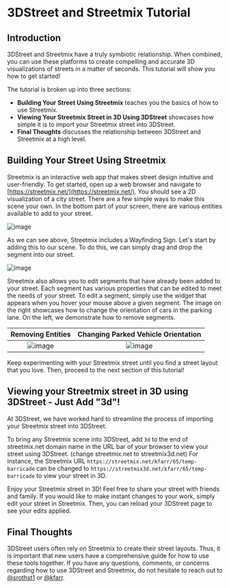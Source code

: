 # 3DStreet and Streetmix Tutorial

## Introduction

3DStreet and Streetmix have a truly symbiotic relationship. When combined, you can use these platforms to create compelling and accurate 3D visualizations of streets in a matter of seconds. This tutorial will show you how to get started!

The tutorial is broken up into three sections:
- **Building Your Street Using Streetmix** teaches you the basics of how to use Streetmix.
- **Viewing Your Streetmix Street in 3D Using 3DStreet** showcases how simple it is to import your Streetmix street into 3DStreet.
- **Final Thoughts** discusses the relationship between 3DStreet and Streetmix at a high level.

## Building Your Street Using Streetmix

Streetmix is an interactive web app that makes street design intuitive and user-friendly. To get started, open up a web browser and navigate to [https://streetmix.net/](https://streetmix.net/). You should see a 2D visualization of a city street. There are a few simple ways to make this scene your own. In the bottom part of your screen, there are various entities available to add to your street.

![image](https://user-images.githubusercontent.com/39531367/141915497-54f8fa4a-7393-4a7b-85a7-8e2ce8f754a6.png)

As we can see above, Streetmix includes a Wayfinding Sign. Let's start by adding this to our scene. To do this, we can simply drag and drop the segment into our street.

![image](https://user-images.githubusercontent.com/39531367/141921622-8416595b-89d2-4058-8d8b-384bf47db9dc.png)

Streetmix also allows you to edit segments that have already been added to your street. Each segment has various properties that can be edited to meet the needs of your street. To edit a segment, simply use the widget that appears when you hover your mouse above a given segment. The image on the right showcases how to change the orientation of cars in the parking lane. On the left, we demonstrate how to remove segments. 

Removing Entities          |  Changing Parked Vehicle Orientation
:-------------------------:|:-------------------------:
![image](https://user-images.githubusercontent.com/39531367/141921901-c3057289-9e3f-41f8-b5c5-efb8f7dfced6.png)  |  ![image](https://user-images.githubusercontent.com/39531367/142090051-8dcf4b9b-ee7e-48d1-acb6-044b0a3b247d.png)

Keep experimenting with your Streetmix street until you find a street layout that you love. Then, proceed to the next section of this tutorial!

## Viewing your Streetmix street in 3D using 3DStreet - Just Add "3d"!

At 3DStreet, we have worked hard to streamline the process of importing your Streetmix street into 3DStreet.

To bring any Streetmix scene into 3DStreet, add `3d` to the end of streetmix.net domain name in the URL bar of your browser to view your street using 3DStreet. (change streetmix.net to streetmix3d.net) For instance, the Streetmix URL `https://streetmix.net/kfarr/65/temp-barricade` can be changed to `https://streetmix3d.net/kfarr/65/temp-barricade` to view your street in 3D.

Enjoy your Streetmix street in 3D! Feel free to share your street with friends and family. If you would like to make instant changes to your work, simply edit your street in Streetmix. Then, you can reload your 3DStreet page to see your edits applied. 

## Final Thoughts

3DStreet users often rely on Streetmix to create their street layouts. Thus, it is important that new users have a comprehensive guide for how to use these tools together. If you have any questions, comments, or concerns regarding how to use 3DStreet and Streetmix, do not hesitate to reach out to [@srothst1](https://github.com/srothst1) or [@kfarr](https://github.com/kfarr).
